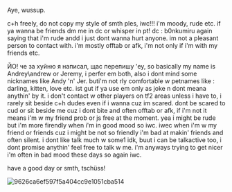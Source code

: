 




Aye, wussup.

c+h freely, do not copy my style of smth ples, iwc!!! i'm moody, rude etc. if ya wanna be friends dm me in dc or whisper in pt! dc : b0nkumiru
again saying that i'm rude andd i just dont wanna hurt anyone. im not a pleasant person to contact with.
i'm mostly offtab or afk, i'm not only if i'm with my friends etc.


ЙО! че за хуйню я написал, щас перепишу
'ey, so basically my name is Andrey\andrew or Jeremy, i perfer em both, also i dont mind some nicknames like Andy 'n' Jer. buti'm not rly comfortable w petnames like : darling, kitten, love etc. ist gut if ya use em only as joke n dont meana anythin' by it.
i don't contact w other players on tf2 areas unless i have to, i rarely sit beside c+h dudes even if i wanna cuz im scared.
dont be scared to cud or sit beside me cuz i dont bite and often offtab or afk, if i'm not it means i'm w my friend prob or js free at the moment.
yea i might be rude but i'm more firendly when i'm in good mood so iwc. iwec when i'm w my friend or friends cuz i might be not so friendly
i'm bad at makin' friends and often silent. i dont like talk much w some1 idk, buut i can be talkactive too, i dont promise anythin'
feel free to talk w me. i'm anyways trying to get nicer
i'm often in bad mood these days so again iwc.


have a good day or smth, tschüss!








![9626ca6ef597f5a404cc9e1051cba514](https://github.com/user-attachments/assets/88da8a20-112b-4f36-ad3b-8679666afe96)
